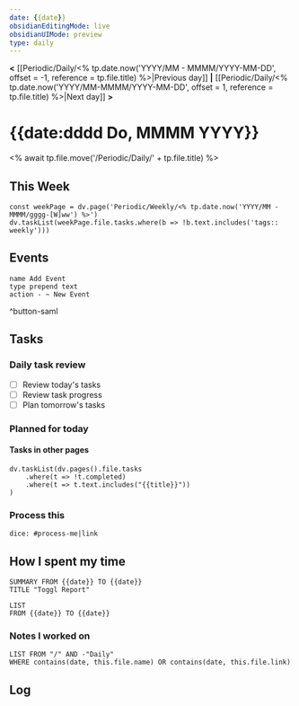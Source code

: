```yaml
---
date: {{date}}
obsidianEditingMode: live
obsidianUIMode: preview
type: daily
---
```


**<** [[Periodic/Daily/<% tp.date.now('YYYY/MM - MMMM/YYYY-MM-DD', offset = -1, reference = tp.file.title) %>|Previous day]] **|** [[Periodic/Daily/<% tp.date.now('YYYY/MM-MMMM/YYYY-MM-DD', offset = 1, reference = tp.file.title) %>|Next day]] **>**

# {{date:dddd Do, MMMM YYYY}}
<% await tp.file.move('/Periodic/Daily/' + tp.file.title) %>
## This Week

```dataviewjs
const weekPage = dv.page('Periodic/Weekly/<% tp.date.now('YYYY/MM - MMMM/gggg-[W]ww') %>')
dv.taskList(weekPage.file.tasks.where(b => !b.text.includes('tags:: weekly')))
```

## Events
```button
name Add Event
type prepend text
action - ~ New Event
```
^button-saml

## Tasks

### Daily task review
- [ ] Review today's tasks
- [ ] Review task progress
- [ ] Plan tomorrow's tasks

### Planned for today

#### Tasks in other pages
```dataviewjs
dv.taskList(dv.pages().file.tasks
	.where(t => !t.completed)
	.where(t => t.text.includes("{{title}}"))
)
```

### Process this
`dice: #process-me|link`

## How I spent my time

```toggl
SUMMARY FROM {{date}} TO {{date}}
TITLE "Toggl Report"
```

```toggl
LIST
FROM {{date}} TO {{date}}
```

### Notes I worked on

```dataview
LIST FROM "/" AND -"Daily"
WHERE contains(date, this.file.name) OR contains(date, this.file.link)
```

## Log
